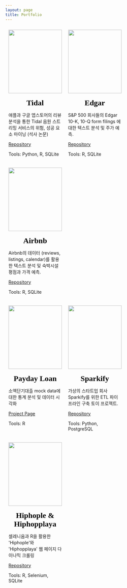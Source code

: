 ```yaml
---
layout: page
title: Portfolio
---
```


<style> 
 .centered {
  text-align: center;
  font-weight: bold;
  color: black;
 }
 
  .column {
  position: relative;
  float: left;
  width: 33.3%;
  padding: 10px;
  text-align: center;
  }

  /* Clear floats after image containers */
  .row::after {
    content: "";
    clear: both;
    display: table;
  }
  
  .texts {
  text-align: left;
  }
 
</style>

<div class="row">
  <div class="column">
    <a href="https://github.com/sakjung/dissertation">
      <img src="https://www.logo.wine/a/logo/Tidal_(service)/Tidal_(service)-Logo.wine.svg" style="width:100%;height:200px;">
    </a><br><br>
    <font class="centered" face='BMHANNAAir' size="+2">Tidal</font>
    <p class="texts">애플과 구글 앱스토어의 리뷰분석을 통한 Tidal 음원 스트리밍 서비스의 위험, 성공 요소 마이닝 (석사 논문)</p>
    <a href="https://github.com/sakjung/dissertation">
      <p class="texts">Repository</p>
    </a>
    <p class="texts">Tools: Python, R, SQLite</p>    
  </div>
  <div class="column">
    <a href="https://github.com/sakjung/edgar">
      <img src="https://offistraedgarfiling.com/wp-content/uploads/2020/01/Form-10-K.jpg" style="width:100%;height:200px;">
    </a><br><br>
    <font class="centered" face='BMHANNAAir' size="+2">Edgar</font>
    <p class="texts">S&P 500 회사들의 Edgar 10-K, 10-Q form filings 에 대한 텍스트 분석 및 주가 예측.</p>
    <a href="https://github.com/sakjung/edgar">
      <p class="texts">Repository</p>
    </a>
    <p class="texts">Tools: R, SQLite</p>
  </div>
 <div class="column">
    <a href="https://github.com/sakjung/airbnb">
      <img src="https://assets.entrepreneur.com/content/3x2/2000/1405612741-airbnb-why-new-logo.jpg" style="width:100%;height:200px;">
    </a><br><br>
    <font class="centered" face='BMHANNAAir' size="+2">Airbnb</font>
    <p class="texts">Airbnb의  데이터 (reviews, listings, calendar)를 활용한 텍스트 분석 및 숙박시설 평점과 가격 예측.</p>
    <a href="https://github.com/sakjung/airbnb">
      <p class="texts">Repository</p>
    </a>
    <p class="texts">Tools: R, SQLite</p>
  </div>

</div>
<div class="row">
  <div class="column">
    <a href="https://sakjung.github.io/payday-loan/">
      <img src="https://www.fmgoldcorp.com/wp-content/uploads/2020/04/important-aspects-of-faxless-payday-loans.jpg" style="width:100%;height:200px;">
    </a><br><br>
    <font class="centered" face='BMHANNAAir' size="+2">Payday Loan</font>
    <p class="texts">소액단기대출 mock data에 대한 통계 분석 및 데이터 시각화</p>
    <a href="https://sakjung.github.io/payday-loan/">
      <p class="texts">Project Page</p>
    </a>
    <p class="texts">Tools: R</p>
  </div>
  <div class="column">
    <a href="https://github.com/sakjung/sparkify">
      <img src="https://miro.medium.com/max/1023/0*ecCCtMPRAXGBK8m6.jpg" style="width:100%;height:200px;">
    </a><br><br>
    <font class="centered" face='BMHANNAAir' size="+2">Sparkify</font>
    <p class="texts">가상의 스타트업 회사 Sparkify를 위한 ETL 파이프라인 구축 토이 프로젝트.</p>
    <a href="https://github.com/sakjung/sparkify">
      <p class="texts">Repository</p>
    </a>
    <p class="texts">Tools: Python, PostgreSQL</p>
  </div>
  <div class="column">
    <a href="https://github.com/sakjung/hhl_hhp">
      <img src="https://rascalsbrewing.com/wp-content/uploads/2019/07/hiphop-aw.jpg" style="width:100%;height:200px;">
    </a><br><br>
    <font class="centered" face='BMHANNAAir' size="+2">Hiphople & Hiphopplaya</font>
    <p class="texts">셀레니움과 R을 활용한 'Hiphople'와 'Hiphopplaya' 웹 페이지 다이나믹 크롤링</p>
    <a href="https://github.com/sakjung/hhl_hhp">
      <p class="texts">Repository</p>
    </a>
    <p class="texts">Tools: R, Selenium, SQLite</p>
  </div>
</div>


<!--
# Projects
-->

<!--
### - [Edgar](https://sakjung.github.io/edgar/)
-->

<!--
{: .box-note}
**Description:** 
<br />- Web scraping on edgar filings (10-Q and 10-K forms) for text analysis using R
<br />- Experimented various approaches to utilise textual data
<br />- Main Skills: Web Scraping, SQL, Parallel (batch) processing, General text analysis, Sentiment analaysis, Topic Modelling
<br />- [repository](https://github.com/sakjung/edgar.git)
-->
<!--
### - [Airbnb](https://sakjung.github.io/airbnb/)
-->
<!--
{: .box-note}
**Description:** 
<br />- Web scraping on Airbnb data for text analysis using R
<br />- Provided various approaches to analyse textual data using listings, calendar and reviews files
<br />- Main Skills: Web Scraping, SQL, Parallel (batch) processing, General text analysis, Sentiment analaysis, Topic Modelling
<br />- [repository](https://github.com/sakjung/airbnb.git)
-->
<!--
### - [Hiphople & Hiphopplaya](https://github.com/sakjung/hhl_hhp)
-->
<!--
{: .box-note}
**Description:** 
<br />- Introduced web scraping tool on two Korean Hip hop community websites, Hiphople and Hiphopplaya, using R
<br />- Prepared for further analysis (NLP) on Korean Hip hop fans' interests
<br />- Main Skills: Web Scraping, Data Wrangling
-->
<!--
### - [Driect Marketing for Bank's Long Term Desposit](https://sakjung.github.io/bank/)
-->
<!--
{: .box-note}
**Description:** 
<br />- Formulated and evaluated machine learning models to predict customer response
<br />- Presented suitable marketing strategies for direct marketing of bank's long-term deposit
<br />- Main Skills: Machine Learning (Decision Tree, SVM, Random Forest, Naive Bayes)
<br />- [repository](https://github.com/sakjung/bank.git)
-->

<!--
### - [Effect of Payday Loan](https://sakjung.github.io/payday-loan/)
-->
<!--
{: .box-note}
**Description:**
<br />- Implemented statistical analysis on data about customers' payday loan
<br />- Various visulaizations on the dataset to support statistical insights
<br />- Main Skills: Statistical Analysis, Visualization
<br />- [repository](https://github.com/sakjung/payday-loan.git)
-->
<!--
### - [Food Hygiene Rating in the UK](https://sakjung.github.io/food-hygiene-rating)
-->
<!--
{: .box-note}
**Description:**
<br />- Scraped data from [Food Standards Agency](https://data.food.gov.uk/catalog/datasets/38dd8d6a-5ab1-4f50-b753-ab33288e3200)
<br />- Processed and modified crawled data for further analysis
<br />- Main Skills: Web Scraping, Data Wrangling
<br />- [repository](https://github.com/sakjung/food-hygiene-rating.git)
-->
<!--
### - [Extended Energy Balance of OECD Countries](https://sakjung.github.io/extended-energy-balance-oecd/)
-->
<!--
{: .box-note}
**Description:**
<br />- Imported and wrangled **unbalanced panel data** about extended energy balance of various OECD countries
<br />- Main Skills: Data Wrangling
<br />- [repository](https://github.com/sakjung/extended-energy-balance-oecd.git)
-->
<!--
# DataCamp
-->
<!--
[<img src="https://course_report_production.s3.amazonaws.com/rich/rich_files/rich_files/874/s200/datacamp-logo.png">](https://www.datacamp.com/profile/ssangyu123)
-->
<!--
##### There are more coming... -->


